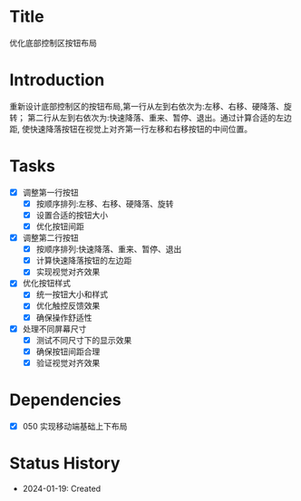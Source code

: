 # Title
优化底部控制区按钮布局

# Introduction
重新设计底部控制区的按钮布局,第一行从左到右依次为:左移、右移、硬降落、旋转；
第二行从左到右依次为:快速降落、重来、暂停、退出。通过计算合适的左边距,
使快速降落按钮在视觉上对齐第一行左移和右移按钮的中间位置。

# Tasks
- [x] 调整第一行按钮
  - [x] 按顺序排列:左移、右移、硬降落、旋转
  - [x] 设置合适的按钮大小
  - [x] 优化按钮间距
- [x] 调整第二行按钮
  - [x] 按顺序排列:快速降落、重来、暂停、退出
  - [x] 计算快速降落按钮的左边距
  - [x] 实现视觉对齐效果
- [x] 优化按钮样式
  - [x] 统一按钮大小和样式
  - [x] 优化触控反馈效果
  - [x] 确保操作舒适性
- [x] 处理不同屏幕尺寸
  - [x] 测试不同尺寸下的显示效果
  - [x] 确保按钮间距合理
  - [x] 验证视觉对齐效果

# Dependencies
- [x] 050 实现移动端基础上下布局

# Status History
- 2024-01-19: Created
